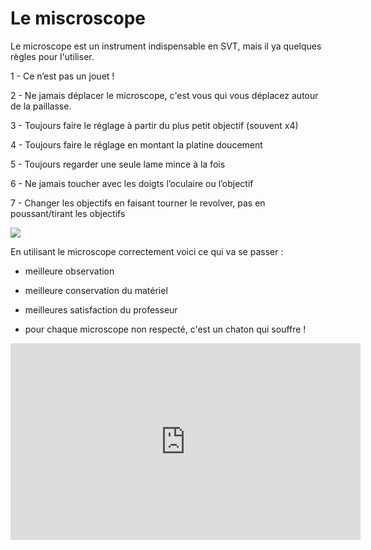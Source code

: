 # Le miscroscope



Le microscope est un instrument indispensable en SVT, mais il ya quelques règles pour l'utiliser. 

 1 - Ce n’est pas un jouet ! 

 2 - Ne jamais déplacer le microscope, c'est vous qui vous déplacez autour de la paillasse.

 3 - Toujours faire le réglage à partir du plus petit objectif (souvent x4)

 4 - Toujours faire le réglage en montant la platine doucement

 5 - Toujours regarder une seule lame mince à la fois

 6 - Ne jamais toucher avec les doigts l’oculaire ou l’objectif

 7 - Changer les objectifs en faisant tourner le revolver, pas en poussant/tirant les objectifs

![](https://www.gynexcorporation.com/wp-content/uploads/2015/10/microscope-descrip.jpg)

En utilisant le microscope correctement voici ce qui va se passer : 

* meilleure observation 

* meilleure conservation du matériel

* meilleures satisfaction du professeur

* pour chaque microscope non respecté, c'est un chaton qui souffre ! 

<iframe width="560" height="315" src="https://www.youtube.com/embed/l5ng-SUePAc" title="YouTube video player" frameborder="0" allow="accelerometer; autoplay; clipboard-write; encrypted-media; gyroscope; picture-in-picture" allowfullscreen></iframe>


